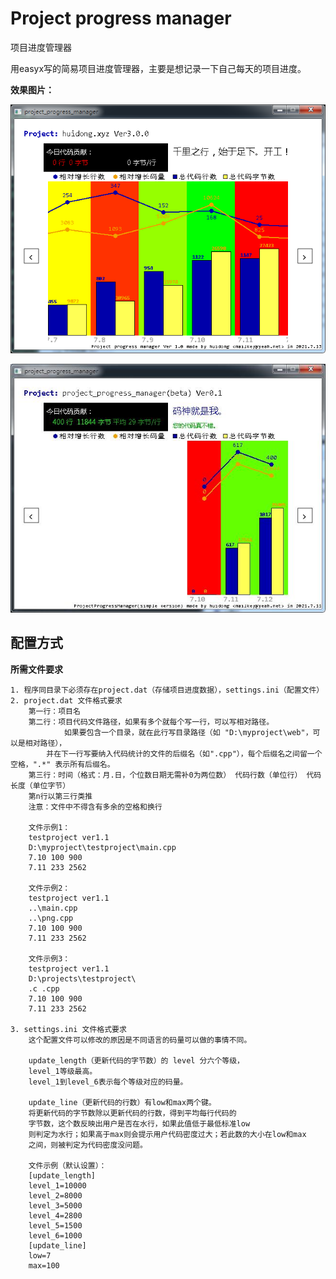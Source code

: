 # Project progress manager
项目进度管理器

用easyx写的简易项目进度管理器，主要是想记录一下自己每天的项目进度。

__效果图片：__

![运行截图](https://github.com/zouhuidong/project_progress_manager/blob/master/screenshots/2.png)

![运行截图](https://github.com/zouhuidong/project_progress_manager/blob/master/screenshots/1.jpg)


## 配置方式

__所需文件要求__

	1. 程序同目录下必须存在project.dat（存储项目进度数据），settings.ini（配置文件）
	2. project.dat 文件格式要求
		第一行：项目名
		第二行：项目代码文件路径，如果有多个就每个写一行，可以写相对路径。
     			如果要包含一个目录，就在此行写目录路径（如 "D:\myproject\web"，可以是相对路径），
			并在下一行写要纳入代码统计的文件的后缀名（如".cpp"），每个后缀名之间留一个空格，".*" 表示所有后缀名。
		第三行：时间（格式：月.日，个位数日期无需补0为两位数） 代码行数（单位行） 代码长度（单位字节）
		第n行以第三行类推
		注意：文件中不得含有多余的空格和换行

		文件示例1：
		testproject ver1.1
		D:\myproject\testproject\main.cpp
		7.10 100 900
		7.11 233 2562

		文件示例2：
		testproject ver1.1
		..\main.cpp
		..\png.cpp
		7.10 100 900
		7.11 233 2562

		文件示例3：
		testproject ver1.1
		D:\projects\testproject\
		.c .cpp
		7.10 100 900
		7.11 233 2562

	3. settings.ini 文件格式要求
	    这个配置文件可以修改的原因是不同语言的码量可以做的事情不同。

	    update_length（更新代码的字节数）的 level 分六个等级，
	    level_1等级最高。
	    level_1到level_6表示每个等级对应的码量。

	    update_line（更新代码的行数）有low和max两个键。
	    将更新代码的字节数除以更新代码的行数，得到平均每行代码的
	    字节数，这个数反映出用户是否在水行，如果此值低于最低标准low
	    则判定为水行；如果高于max则会提示用户代码密度过大；若此数的大小在low和max
	    之间，则被判定为代码密度没问题。
	    
	    文件示例（默认设置）：
		[update_length]
		level_1=10000
		level_2=8000
		level_3=5000
		level_4=2800
		level_5=1500
		level_6=1000
		[update_line]
		low=7
		max=100
